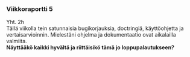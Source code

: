 ### Viikkoraportti 5
Yht. 2h
<br>
Tällä viikolla tein satunnaisia bugikorjauksia, doctringiä, käyttöohjetta ja vertaisarvioinnin. 
Mielestäni ohjelma ja dokumentaatio ovat aikalailla valmiita. <br>
**Näyttääkö kaikki hyvältä ja riittäisikö tämä jo loppupalautukseen?**
